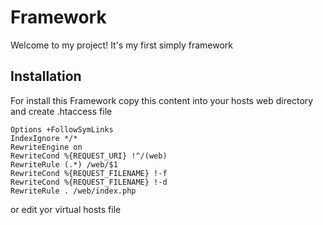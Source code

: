 # Framework
Welcome to my project!
It's my first simply framework 

## Installation
For install this Framework copy this content into your hosts web directory and create .htaccess file
``` apacheconf
Options +FollowSymLinks
IndexIgnore */*
RewriteEngine on
RewriteCond %{REQUEST_URI} !^/(web)
RewriteRule (.*) /web/$1
RewriteCond %{REQUEST_FILENAME} !-f
RewriteCond %{REQUEST_FILENAME} !-d
RewriteRule . /web/index.php
```
or edit yor virtual hosts file
